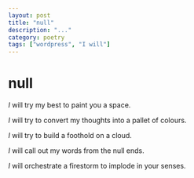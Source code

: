 ```yaml
---
layout: post
title: "null"
description: "..."
category: poetry
tags: ["wordpress", "I will"]
---
```


# null 
<!-- wp:paragraph -->
<p><em>I </em>will try my best to paint you a space.</p>
<!-- /wp:paragraph -->

<!-- wp:paragraph -->
<p><em>I</em> will try to convert my thoughts into a pallet of colours.</p>
<!-- /wp:paragraph -->

<!-- wp:paragraph -->
<p><em>I</em> will try to build a foothold on a cloud.</p>
<!-- /wp:paragraph -->

<!-- wp:paragraph -->
<p><em>I</em> will call out my words from the null ends.</p>
<!-- /wp:paragraph -->

<!-- wp:paragraph -->
<p><em>I</em> will orchestrate a firestorm to implode in your senses.</p>
<!-- /wp:paragraph -->